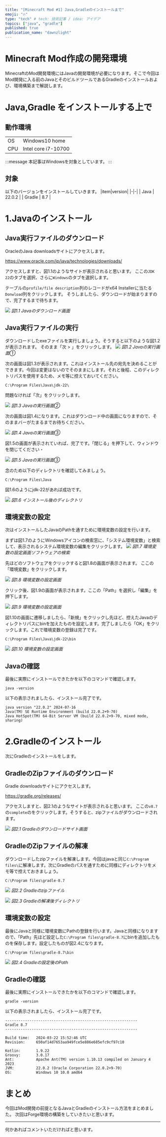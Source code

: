 ```yaml
---
title: "[Minecraft Mod #1] Java,Gradleのインストールまで"
emoji: "🔥"
type: "tech" # tech: 技術記事 / idea: アイデア
topics: ["java", "gradle"]
published: true
publication_name: "dawnzlight"
---
```


# Minecraft Mod作成の開発環境
MinecraftのMod開発環境にはJavaの開発環境が必要になります。そこで今回はMod開発に入る前のJavaとそのビルドツールであるGradleのインストールおよび、環境構築まで解説します。

# Java,Gradle をインストールする上で
## 動作環境
|||
|-|-|
| OS | Windows10 home |
| CPU | Intel core i7-10700 |

:::message
本記事はWindowsを対象としています。
:::

## 対象
以下のバージョンをインストールしていきます。
|item|version|
|-|-|
| Java | 22.0.2 |
| Gradle | 8.7 |

# 1.Javaのインストール

## Java実行ファイルのダウンロード
OracleのJava downloadsサイトにアクセスします。

https://www.oracle.com/jp/java/technologies/downloads/

アクセスしますと、図1.1のようなサイトが表示されると思います。
ここの`JDK 22`のタブを選択、さらに`Windows`のタブを選択します。

テーブルの`profile/file description`列のレコードがx64 Installerに当たる`Donwload`列をクリックします。
そうしましたら、ダウンロードが始まりますので、完了するまで待ちます。

![](/images/java-gradle-install-coco9122/img-0001.png)
*図1.1 Javaのダウンロード画面*

## Java実行ファイルの実行

ダウンロードしたexeファイルを実行しましょう。そうすると以下のような図1.2が表示されます。
そのまま「次 > 」をクリックします。
![](/images/java-gradle-install-coco9122/img-0002.png)
*図1.2 Javaの実行画面①*

次の画面は図1.3が表示されます。これはインストール先の宛先を決めることができます。今回は変更はないのでそのままにします。それと後程、このディレクトリパスを使用するため、メモ等に控えておいてください。

~~~
C:\Program Files\Java\jdk-22\
~~~

問題なければ「次」をクリックします。

![](/images/java-gradle-install-coco9122/img-0003.png)
*図1.3 Javaの実行画面②*

次の画面は図1.4になります。これはダウンロード中の画面になりますので、そのままバーがたまるまでお待ちください。

![](/images/java-gradle-install-coco9122/img-0004.png)
*図1.4 Javaの実行画面③*

図1.5の画面が表示されていれば、完了です。「閉じる」を押下して、ウィンドウを閉じてください・

![](/images/java-gradle-install-coco9122/img-0005.png)
*図1.5 Javaの実行画面③*

念のため以下のディレクトリを確認してみましょう。
~~~
C:\Program Files\Java
~~~

図1.6のようにjdk-22があれば成功です。

![](/images/java-gradle-install-coco9122/img-0006.png)
*図1.6 インストール後のディレクトリ*

## 環境変数の設定
次はインストールしたJavaのPathを通すために環境変数の設定を行います。

まずは図1.7のようにWindowsアイコンの検索窓に、「システム環境変数」と検索して、表示されるシステム環境変数の編集をクリックします。
![](/images/java-gradle-install-coco9122/img-0007.png)
*図1.7 環境変数の設定画面ソフトウェアの検索*

先ほどのソフトウェアをクリックすると図1.8の画面が表示されます。
ここの「環境変数」をクリックします。

![](/images/java-gradle-install-coco9122/img-0008.png)
*図1.8 環境変数の設定画面*

クリック後、図1.9の画面が表示されます。ここの「Path」を選択し「編集」を押下します。

![](/images/java-gradle-install-coco9122/img-0009.png)
*図1.9 環境変数の設定画面*

図1.10の画面に遷移しましたら、「新規」をクリックし先ほど、控えたJavaのディレクトリパスにbinを加えたものを設定します。完了しましたら「OK」をクリックします。これで環境変数の登録は完了です。
~~~
C:\Program Files\Java\jdk-22\bin
~~~

![](/images/java-gradle-install-coco9122/img-0010.png)
*図1.10 環境変数の設定画面*

## Javaの確認

最後に実際にインストールできたかを以下のコマンドで確認します。
```
java -version
```

以下の表示されましたら、インストール完了です。
```
java version "22.0.2" 2024-07-16
Java(TM) SE Runtime Environment (build 22.0.2+9-70)
Java HotSpot(TM) 64-Bit Server VM (build 22.0.2+9-70, mixed mode, sharing)
```

# 2.Gradleのインストール

次にGradleのインストールをします。

## GradleのZipファイルのダウンロード

Gradle downloadsサイトにアクセスします。

https://gradle.org/releases/

アクセスしますと、図2.1のようなサイトが表示されると思います。
ここの`v8.7`の`complete`のをクリックします。そうすると、zipファイルがダウンロードされます。

![](/images/java-gradle-install-coco9122/img-0011.png)
*図2.1 Gradleのダウンロードサイト画面*

## GradleのZipファイルの解凍

ダウンロードしたzipファイルを解凍します。今回はjavaと同じ`C:\Program files\`に解凍します。次にGradleのパスを通すために同様にディレクトリをメモ等で控えておきましょう。

~~~
C:\Program files\gradle-8.7
~~~

![](/images/java-gradle-install-coco9122/img-0012.png)
*図2.2 Gradleのzipファイル*

![](/images/java-gradle-install-coco9122/img-0013.png)
*図2.3 Gradleの解凍後ディレクトリ*

## 環境変数の設定

最後にJavaと同様に環境変数にPathの登録を行います。Javaと同様になりますので、「Path」先ほど設定した`C:\Program files\gradle-8.7`にbinを追加したものを保存します。設定したものが図2.4になります。

~~~
C:\Program files\gradle-8.7\bin
~~~

![](/images/java-gradle-install-coco9122/img-0014.png)
*図2.4 Gradleの設定後のPath*

## Gradleの確認

最後に実際にインストールできたかを以下のコマンドで確認します。
```
gradle -version
```

以下の表示されましたら、インストール完了です。
```
------------------------------------------------------------
Gradle 8.7
------------------------------------------------------------

Build time:   2024-03-22 15:52:46 UTC
Revision:     650af14d7653aa949fce5e886e685efc9cf97c10

Kotlin:       1.9.22
Groovy:       3.0.17
Ant:          Apache Ant(TM) version 1.10.13 compiled on January 4 2023
JVM:          22.0.2 (Oracle Corporation 22.0.2+9-70)
OS:           Windows 10 10.0 amd64
```

# まとめ

今回はMod開発の前提となるJavaとGradleのインストール方法をまとめました。
次回はForge環境の構築をしていきたいと思います。

---
何かあればコメントいただければと思います。